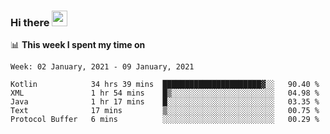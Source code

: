 ### Hi there <a href="https://www.gautamkrishnar.com/"><img src="https://media.giphy.com/media/hvRJCLFzcasrR4ia7z/giphy.gif" width="25px"></a>

📊 **This week I spent my time on**

<!--START_SECTION:waka-->
```text
Week: 02 January, 2021 - 09 January, 2021

Kotlin            34 hrs 39 mins  ██████████████████████▓░░   90.40 % 
XML               1 hr 54 mins    █▒░░░░░░░░░░░░░░░░░░░░░░░   04.98 % 
Java              1 hr 17 mins    █░░░░░░░░░░░░░░░░░░░░░░░░   03.35 % 
Text              17 mins         ▒░░░░░░░░░░░░░░░░░░░░░░░░   00.75 % 
Protocol Buffer   6 mins          ░░░░░░░░░░░░░░░░░░░░░░░░░   00.29 % 
```
<!--END_SECTION:waka-->
